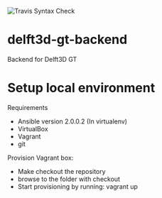 ![Travis Syntax Check](https://api.travis-ci.org/openearth/delft3d-gt-provisioning.svg)

# delft3d-gt-backend
Backend for Delft3D GT

# Setup local environment
Requirements
* Ansible version 2.0.0.2 (In virtualenv)
* VirtualBox
* Vagrant
* git

Provision Vagrant box:
* Make checkout the repository
* browse to the folder with checkout
* Start provisioning by running: vagrant up
